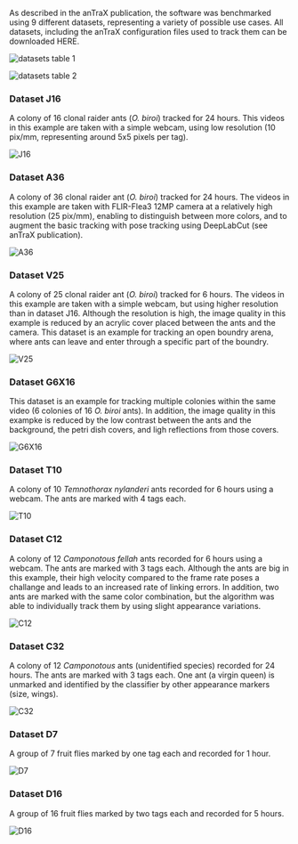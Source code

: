 

As described in the anTraX publication, the software was benchmarked using 9 different datasets, representing a variety of possible use cases. All datasets, including the anTraX configuration files used to track them can be downloaded HERE.





![datasets table 1](images/datasets_table1.png)


![datasets table 2](images/datasets_table2.png)


### Dataset J16

A colony of 16 clonal raider ants (*O. biroi*) tracked for 24 hours. This videos in this example are taken with a simple webcam, using low resolution (10 pix/mm, representing around 5x5 pixels per tag).

![J16](images/J16.png)

### Dataset A36

A colony of 36 clonal raider ant (*O. biroi*) tracked for 24 hours. The videos in this example are taken with FLIR-Flea3 12MP camera at a relatively high resolution (25 pix/mm), enabling to distinguish between more colors, and to augment the basic tracking with pose tracking using DeepLabCut (see anTraX publication).

![A36](images/A36.png)


### Dataset V25

A colony of 25 clonal raider ant (*O. biroi*) tracked for 6 hours. The videos in this example are taken with a simple webcam, but using higher resolution than in dataset J16. Although the resolution is high, the image quality in this example is reduced by an acrylic cover placed between the ants and the camera. This dataset is an example for tracking an open boundry arena, where ants can leave and enter through a specific part of the boundry.

![V25](images/V25.png)


### Dataset G6X16

This dataset is an example for tracking multiple colonies within the same video (6 colonies of 16 *O. biroi* ants). In addition, the image quality in this exampke is reduced by the low contrast between the ants and the background, the petri dish covers, and ligh reflections from those covers.

![G6X16](images/G6X16.png)


### Dataset T10

A colony of 10 *Temnothorax nylanderi* ants recorded for 6 hours using a webcam. The ants are marked with 4 tags each. 

![T10](images/T10.png)


### Dataset C12

A colony of 12 *Camponotous fellah* ants recorded for 6 hours using a webcam. The ants are marked with 3 tags each. Although the ants are big in this example, their high velocity compared to the frame rate poses a challange and leads to an increased rate of linking errors. In addition, two ants are marked with the same color combination, but the algorithm was able to individually track them by using slight appearance variations. 

![C12](images/C12a.png)


### Dataset C32

A colony of 12 *Camponotous* ants (unidentified species) recorded for 24 hours. The ants are marked with 3 tags each. One ant (a virgin queen) is unmarked and identified by the classifier by other appearance markers (size, wings).

![C32](images/C32.png)


### Dataset D7

A group of 7 fruit flies marked by one tag each and recorded for 1 hour.

![D7](images/D7.png)


### Dataset D16

A group of 16 fruit flies marked by two tags each and recorded for 5 hours.

![D16](images/D16.png)


